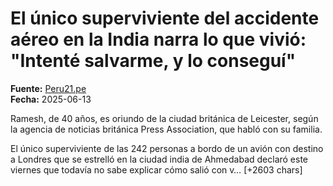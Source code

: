 # El único superviviente del accidente aéreo en la India narra lo que vivió: "Intenté salvarme, y lo conseguí"

**Fuente:** [Peru21.pe](https://peru21.pe/mundo/el-unico-superviviente-del-accidente-de-air-india-relata-su-milagrosa-salvacion-tragedia-en-la-india/)  
**Fecha:** 2025-06-13

Ramesh, de 40 años, es oriundo de la ciudad británica de Leicester, según la agencia de noticias británica Press Association, que habló con su familia.

El único superviviente de las 242 personas a bordo de un avión con destino a Londres que se estrelló en la ciudad india de Ahmedabad declaró este viernes que todavía no sabe explicar cómo salió con v… [+2603 chars]
